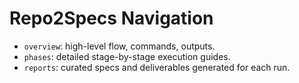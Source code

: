 # Repo2Specs Navigation

- `overview`: high-level flow, commands, outputs.
- `phases`: detailed stage-by-stage execution guides.
- `reports`: curated specs and deliverables generated for each run.

